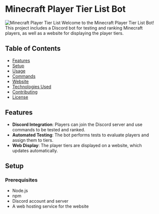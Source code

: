 # Minecraft Player Tier List Bot
![Minecraft Player Tier List](https://media.discordapp.net/attachments/1232019940366614629/1252515243410587718/image.png?ex=66727f38&is=66712db8&hm=8f4d999f948141be9c280c50b3356bd2a5c4bc83ba47cb46c0922e812bc51528&=&format=webp&quality=lossless&width=908&height=425)
Welcome to the Minecraft Player Tier List Bot! This project includes a Discord bot for testing and ranking Minecraft players, as well as a website for displaying the player tiers.

## Table of Contents
- [Features](#features)
- [Setup](#setup)
- [Usage](#usage)
- [Commands](#commands)
- [Website](#website)
- [Technologies Used](#technologies-used)
- [Contributing](#contributing)
- [License](#license)

## Features

- **Discord Integration**: Players can join the Discord server and use commands to be tested and ranked.
- **Automated Testing**: The bot performs tests to evaluate players and assign them to tiers.
- **Web Display**: The player tiers are displayed on a website, which updates automatically.

## Setup

### Prerequisites

- Node.js
- npm
- Discord account and server
- A web hosting service for the website
